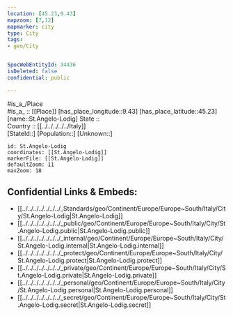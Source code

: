 ```yaml
---
location: [45.23,9.43] 
mapzoom: [7,12] 
mapmarker: city 
type: City
tags:
- geo/City


SpocWebEntityId: 34436
isDeleted: false
confidential: public

---
```

#is_a_/Place  
#is_a_ :: [[Place]] 
[has_place_longitude::9.43] 
[has_place_latitude::45.23] 
[name::St.Angelo-Lodig] 
State ::  
Country :: [[../../../../../Italy]]  
[StateId::] 
[Population::] 
[Unknown::] 


```leaflet
id: St.Angelo-Lodig
coordinates: [[St.Angelo-Lodig]] 
markerFile: [[St.Angelo-Lodig]] 
defaultZoom: 11 
maxZoom: 18
```


## Confidential Links & Embeds: 
- [[../../../../../../../_Standards/geo/Continent/Europe/Europe~South/Italy/City/St.Angelo-Lodig|St.Angelo-Lodig]] 
- [[../../../../../../../_public/geo/Continent/Europe/Europe~South/Italy/City/St.Angelo-Lodig.public|St.Angelo-Lodig.public]] 
- [[../../../../../../../_internal/geo/Continent/Europe/Europe~South/Italy/City/St.Angelo-Lodig.internal|St.Angelo-Lodig.internal]] 
- [[../../../../../../../_protect/geo/Continent/Europe/Europe~South/Italy/City/St.Angelo-Lodig.protect|St.Angelo-Lodig.protect]] 
- [[../../../../../../../_private/geo/Continent/Europe/Europe~South/Italy/City/St.Angelo-Lodig.private|St.Angelo-Lodig.private]] 
- [[../../../../../../../_personal/geo/Continent/Europe/Europe~South/Italy/City/St.Angelo-Lodig.personal|St.Angelo-Lodig.personal]] 
- [[../../../../../../../_secret/geo/Continent/Europe/Europe~South/Italy/City/St.Angelo-Lodig.secret|St.Angelo-Lodig.secret]] 
